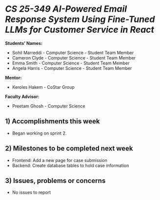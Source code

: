 # *CS 25-349 AI-Powered Email Response System Using Fine-Tuned LLMs for Customer Service in React*

**Students' Names:** 
- Sohil Marreddi - Computer Science - Student Team Member
- Cameron Clyde - Computer Science - Student Team Member
- Emma Smith - Computer Science - Student Team Member
- Angela Harris - Computer Science - Student Team Member

**Mentor:** 
- Keroles Hakem - CoStar Group

**Faculty Advisor:** 
- Preetam Ghosh - Computer Science


## 1) Accomplishments this week ##
   - Began working on sprint 2.

## 2) Milestones to be completed next week ##
   - Frontend: Add a new page for case submission
   - Backend: Create database tables to hold case information

## 3) Issues, problems or concerns ##
   - No issues to report
   
